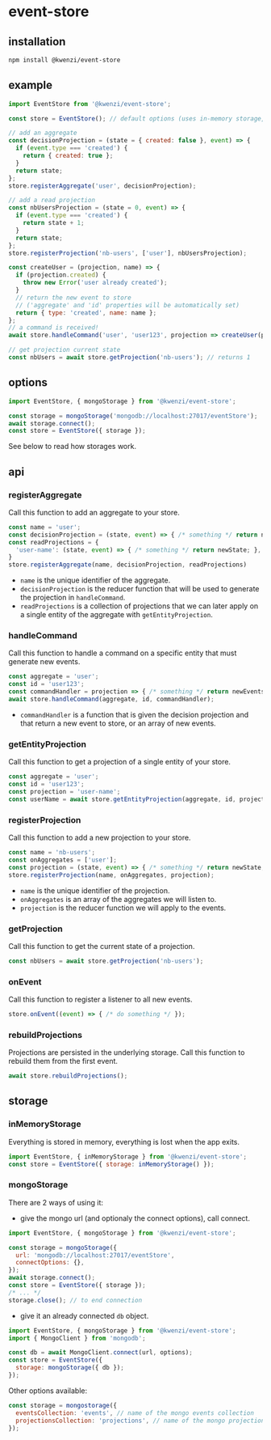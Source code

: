 # event-store

## installation

```bash
npm install @kwenzi/event-store
```

## example

```javascript
import EventStore from '@kwenzi/event-store';

const store = EventStore(); // default options (uses in-memory storage, not suitable for production)

// add an aggregate
const decisionProjection = (state = { created: false }, event) => {
  if (event.type === 'created') {
    return { created: true };
  }
  return state;
};
store.registerAggregate('user', decisionProjection);

// add a read projection
const nbUsersProjection = (state = 0, event) => {
  if (event.type === 'created') {
    return state + 1;
  }
  return state;
};
store.registerProjection('nb-users', ['user'], nbUsersProjection);

const createUser = (projection, name) => {
  if (projection.created) {
    throw new Error('user already created');
  }
  // return the new event to store
  // ('aggregate' and 'id' properties will be automatically set)
  return { type: 'created', name: name };
};
// a command is received!
await store.handleCommand('user', 'user123', projection => createUser(projection,  'John Doe'));

// get projection current state
const nbUsers = await store.getProjection('nb-users'); // returns 1
```

## options
```javascript
import EventStore, { mongoStorage } from '@kwenzi/event-store';

const storage = mongoStorage('mongodb://localhost:27017/eventStore');
await storage.connect();
const store = EventStore({ storage });
```
See below to read how storages work.

## api

### registerAggregate
Call this function to add an aggregate to your store.
```javascript
const name = 'user';
const decisionProjection = (state, event) => { /* something */ return newState; };
const readProjections = {
  'user-name': (state, event) => { /* something */ return newState; },
}
store.registerAggregate(name, decisionProjection, readProjections)
```
- `name` is the unique identifier of the aggregate.
- `decisionProjection` is the reducer function that will be used to generate the projection in `handleCommand`.
- `readProjections` is a collection of projections that we can later apply on a single entity of the aggregate with `getEntityProjection`.

### handleCommand
Call this function to handle a command on a specific entity that must generate new events.
```javascript
const aggregate = 'user';
const id = 'user123';
const commandHandler = projection => { /* something */ return newEvents; }
await store.handleCommand(aggregate, id, commandHandler);
```
- `commandHandler` is a function that is given the decision projection and that return a new event to store, or an array of new events.

### getEntityProjection
Call this function to get a projection of a single entity of your store.
```javascript
const aggregate = 'user';
const id = 'user123';
const projection = 'user-name';
const userName = await store.getEntityProjection(aggregate, id, projection);
```

### registerProjection
Call this function to add a new projection to your store.
```javascript
const name = 'nb-users';
const onAggregates = ['user'];
const projection = (state, event) => { /* something */ return newState; };
store.registerProjection(name, onAggregates, projection);
```
- `name` is the unique identifier of the projection.
- `onAggregates` is an array of the aggregates we will listen to.
- `projection` is the reducer function we will apply to the events.

### getProjection
Call this function to get the current state of a projection.
```javascript
const nbUsers = await store.getProjection('nb-users');
```

### onEvent
Call this function to register a listener to all new events.
```javascript
store.onEvent((event) => { /* do something */ });
```

### rebuildProjections
Projections are persisted in the underlying storage. Call this function to rebuild them from the first event.
```javascript
await store.rebuildProjections();
```

## storage

### inMemoryStorage
Everything is stored in memory, everything is lost when the app exits.
```javascript
import EventStore, { inMemoryStorage } from '@kwenzi/event-store';
const store = EventStore({ storage: inMemoryStorage() });
```

### mongoStorage
There are 2 ways of using it:

- give the mongo url (and optionaly the connect options), call connect.
```javascript
import EventStore, { mongoStorage } from '@kwenzi/event-store';

const storage = mongoStorage({
  url: 'mongodb://localhost:27017/eventStore',
  connectOptions: {},
});
await storage.connect();
const store = EventStore({ storage });
/* ... */
storage.close(); // to end connection
```

- give it an already connected `db` object.
```javascript
import EventStore, { mongoStorage } from '@kwenzi/event-store';
import { MongoClient } from 'mongodb';

const db = await MongoClient.connect(url, options);
const store = EventStore({
  storage: mongoStorage({ db });
});
```

Other options available:
```javascript
const storage = mongostorage({
  eventsCollection: 'events', // name of the mongo events collection
  projectionsCollection: 'projections', // name of the mongo projections collection
});
```
